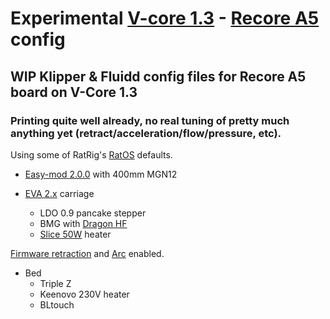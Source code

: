 # Experimental [V-core 1.3](https://www.ratrig.com/rat-rig-v-core-pro-upgrade-kit-from-v-core-pro-1-x-to-1-3.html) - [Recore A5](https://www.iagent.no/product/recore/) config
## WIP Klipper &amp; Fluidd config files for Recore A5 board on V-Core 1.3

### Printing quite well already, no real tuning of pretty much anything yet (retract/acceleration/flow/pressure, etc).
Using some of RatRig's [RatOS](https://github.com/Rat-OS/ratos-configuration) defaults.

* [Easy-mod 2.0.0](https://cad.onshape.com/documents/941d3ce9564d1a9f1528bea7/w/af0d99b566038cc9eaf60dc4/e/4c0427b7874846e40129df20) with 400mm MGN12

* [EVA 2.x](https://main.eva-3d.page/) carriage
	* LDO 0.9 pancake stepper
	* BMG with [Dragon HF](https://www.phaetus.com/dragon-hotend-hf/)
	* [Slice 50W](https://www.sliceengineering.com/products/50w-heater-cartridge) heater

[Firmware retraction](https://www.klipper3d.org/Config_Reference.html#firmware_retraction) and [Arc](https://www.klipper3d.org/Config_Reference.html#gcode_arcs) enabled.

* Bed
	* Triple Z
	* Keenovo 230V heater
	* BLtouch

